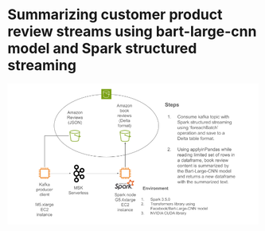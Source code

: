 # Summarizing customer product review streams using bart-large-cnn model and Spark structured streaming 

![Architecture Diagram 1](/images/structured-spark-bart.png)
